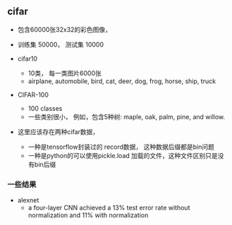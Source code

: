 ## cifar 
 
 * 包含60000张32x32的彩色图像， 
 * 训练集 50000， 测试集 10000
 * cifar10
     * 10类， 每一类图片6000张
     * airplane, automobile, bird, cat, deer, dog, frog, horse, ship, truck
 * CIFAR-100
     * 100 classes
     * 一些类别很小， 例如，包含5种树: maple, oak, palm, pine, and willow. 
 
 * 这里应该存在两种cifar数据，
     * 一种是tensorflow封装过的 record数据， 这种数据后缀都是bin问题
     * 一种是python的可以使用pickle.load 加载的文件，这种文件区别只是没有bin后缀


 ### 一些结果
 * alexnet 
     *  a four-layer CNN achieved a 13% test error rate without normalization and 11% with normalization
 
